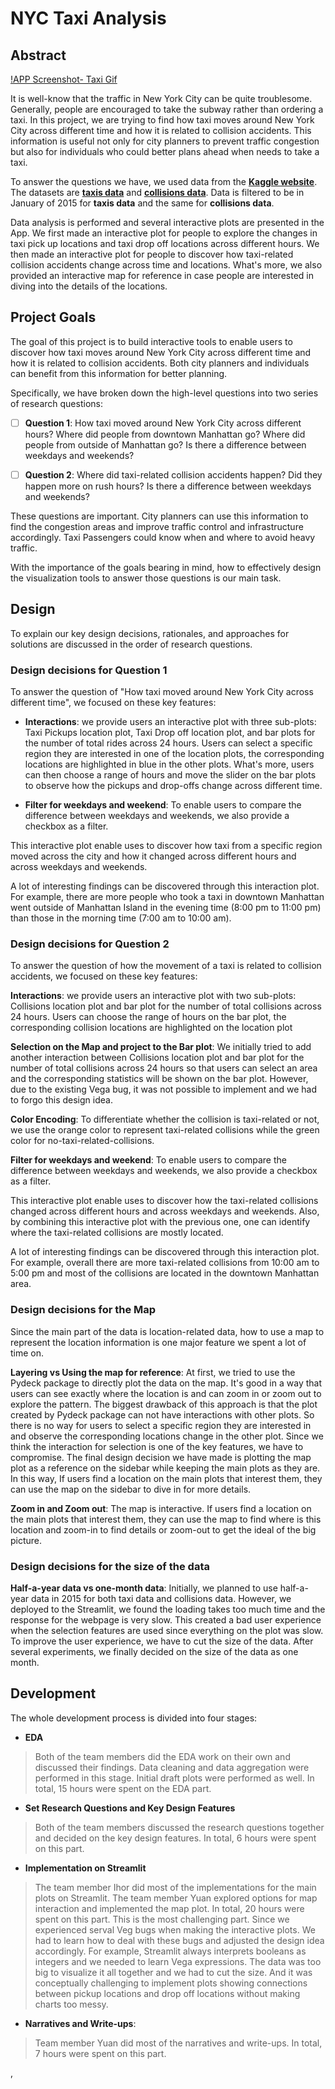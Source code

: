 # NYC Taxi Analysis

## Abstract

[!APP Screenshot- Taxi Gif](taxi.gif)

It is well-know that the traffic in New York City can be quite troublesome. Generally, people are encouraged to take the subway rather than ordering a taxi. In this project, we are trying to find how taxi moves around New York City across different time and how it is related to collision accidents. This information is useful not only for city planners to prevent traffic congestion but also for individuals who could better plans ahead when needs to take a taxi.

To answer the questions we have,  we used data from the [**Kaggle website**](https://www.kaggle.com). The datasets are [**taxis data**](https://www.kaggle.com/c/new-york-city-taxi-fare-prediction/data?select=train.csv) and [**collisions data**](https://www.kaggle.com/nypd/vehicle-collisions).  Data is filtered to be in January of 2015 for **taxis data** and the same for **collisions data**.

Data analysis is performed and several interactive plots are presented in the App. We first made an interactive plot for people to explore the changes in taxi pick up locations and taxi drop off locations across different hours.  We then made an interactive plot for people to discover how taxi-related collision accidents change across time and locations. What's more, we also provided an interactive map for reference in case people are interested in diving into the details of the locations. 


## Project Goals

 The goal of this project is to build interactive tools to enable users to discover how taxi moves around New York City across different time and how it is related to collision accidents.  Both city planners and individuals can benefit from this information for better planning.

 Specifically, we have broken down the high-level questions into two series of research questions:

- [ ]  **Question 1**: How taxi moved around New York City across different hours? Where did people from downtown Manhattan go?  Where did people from outside of Manhattan go? Is there a difference between weekdays and weekends? 

- [ ] **Question 2**: Where did taxi-related collision accidents happen?  Did they happen more on rush hours?  Is there a difference between weekdays and weekends?


These questions are important. City planners can use this information to find the congestion areas and improve traffic control and infrastructure accordingly. Taxi Passengers could know when and where to avoid heavy traffic.

With the importance of the goals bearing in mind, how to effectively design the visualization tools to answer those questions is our main task.


## Design

To explain our key design decisions,  rationales, and approaches for solutions are discussed in the order of research questions.

### Design decisions for Question 1 

To answer the question of "How taxi moved around New York City across different time",  we focused on these key features:

-  **Interactions**: we provide users an interactive plot with three sub-plots: Taxi Pickups location plot,  Taxi Drop off location plot, and bar plots for the number of total rides across 24 hours. Users can select a specific region they are interested in one of the location plots, the corresponding locations are highlighted in blue in the other plots.  What's more, users can then choose a range of hours and move the slider on the bar plots to observe how the pickups and drop-offs change across different time. 

-  **Filter for weekdays and weekend**: To enable users to compare the difference between weekdays and weekends,  we also provide a checkbox as a filter.

This interactive plot enable uses to discover how taxi from a specific region moved across the city and how it changed across 
different hours and across weekdays and weekends. 

A lot of interesting findings can be discovered through this interaction plot.  For example, there are more people who took a taxi in downtown Manhattan went outside of Manhattan Island  in the evening time (8:00 pm to 11:00 pm)  than those in the morning time (7:00 am to 10:00 am).  


### Design decisions for Question 2

To answer the question of  how the movement of a taxi is related to collision accidents,  we focused on these key features:

  **Interactions**: we provide users an interactive plot with two sub-plots: Collisions location plot and bar plot for the number of total collisions across 24 hours. Users can choose the range of hours on the bar plot, the corresponding collision locations are highlighted on the location plot

**Selection on the Map and project to the Bar plot**: We initially tried to add another interaction between Collisions location plot and bar plot for the number of total collisions across 24 hours so that users can select an area and the corresponding statistics will be shown on the bar plot. However, due to the existing Vega bug,  it was not possible to implement and we had to forgo this design idea.

**Color Encoding**: To differentiate whether the collision is taxi-related or not, we use the orange color to represent taxi-related collisions while the green color for no-taxi-related-collisions.

 **Filter for weekdays and weekend**: To enable users to compare the difference between weekdays and weekends,  we also provide a checkbox as a filter.

This interactive plot enable uses to discover how the taxi-related collisions changed across different hours and across weekdays and weekends.  Also, by combining this interactive plot with the previous one, one can identify where the taxi-related collisions are mostly located.

A lot of interesting findings can be discovered through this interaction plot.  For example, overall there are more taxi-related collisions from 10:00 am to 5:00 pm and most of the collisions are located in the downtown Manhattan area.


### Design decisions for the Map 

Since the main part of the data is location-related data,  how to use a map to represent the location information is one major feature we spent a lot of time on. 

 **Layering vs Using the map for reference**: At first, we tried to use the Pydeck package to directly plot the data on the map. It's good in a way that users can see exactly where the location is and can zoom in or zoom out to explore the pattern. The biggest drawback of this approach is that the plot created by Pydeck package can not have interactions with other plots. So there is no way for users to select a specific region they are interested in and observe the corresponding locations change in the other plot.  Since we think the interaction for selection is one of the key features, we have to compromise. The final design decision we have made is plotting the map plot as a reference on the sidebar while keeping the main plots as they are. In this way,  If users find a location on the main plots that interest them, they can use the map on the sidebar to dive in for more details. 

**Zoom in and Zoom out**:  The map is interactive.  If users find a location on the main plots that interest them, they can use the map to find where is this location and  zoom-in to find details or zoom-out to get the ideal of the big picture.


### Design decisions for the size of the data
**Half-a-year data vs one-month data**:  Initially, we planned to use half-a-year data in 2015 for both taxi data and collisions data. However, we deployed to the Streamlit, we found the loading takes too much time and the response for the webpage is very slow. This created a bad user experience when the selection features are used since everything on the plot was slow. To improve the user experience, we have to cut the size of the data. After several experiments, we finally decided on the size of the data as one month.


## Development

 The whole development process is divided into four stages:
 
 - **EDA**
> Both of the team members did the EDA work on their own and discussed their findings.  Data cleaning and data aggregation were performed in this stage. Initial draft plots were performed as well.  In total,  15 hours were spent on the EDA part.

- **Set Research Questions and Key Design Features**
> Both of the team members discussed the research questions together and decided on the key design features. In total, 6 hours were spent on this part.


- **Implementation on Streamlit**
> The team member Ihor did most of the implementations for the main plots on Streamlit. The team member Yuan explored options for map interaction and implemented the map plot. In total, 20 hours were spent on this part. This is the most challenging part. Since we experienced serval Veg bugs when making the interactive plots. We had to learn how to deal with these bugs and adjusted the design idea accordingly. For example, Streamlit always interprets booleans as integers and we needed to learn Vega expressions. The data was too big to visualize it all together and we had to cut the size. And it was conceptually challenging to implement plots showing connections between pickup locations and drop off locations without making charts too messy.

- **Narratives and Write-ups**:
> Team member Yuan did most of the narratives and write-ups. In total, 7 hours were spent on this part. 

,

